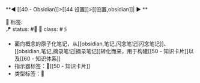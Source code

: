 **◀️ [[40 - Obsidian]]>[[44 设置]]>[[设置,obsidian]]| ▶️ **

🧩 标签:  
🪁 status: #🎄
🎏 class: #🖇️ 

- 面向概念的原子化笔记，从[[obsidian,笔记,闪念笔记|闪念笔记]]、[[obsidian,笔记,摘录笔记|摘录笔记]]转化而来，用于构建[[50 - 知识卡片]]以及[[60 - 知识体系]]
- 指示器标签：🌸[[50 - 知识卡片]]
- 类型标签：📇